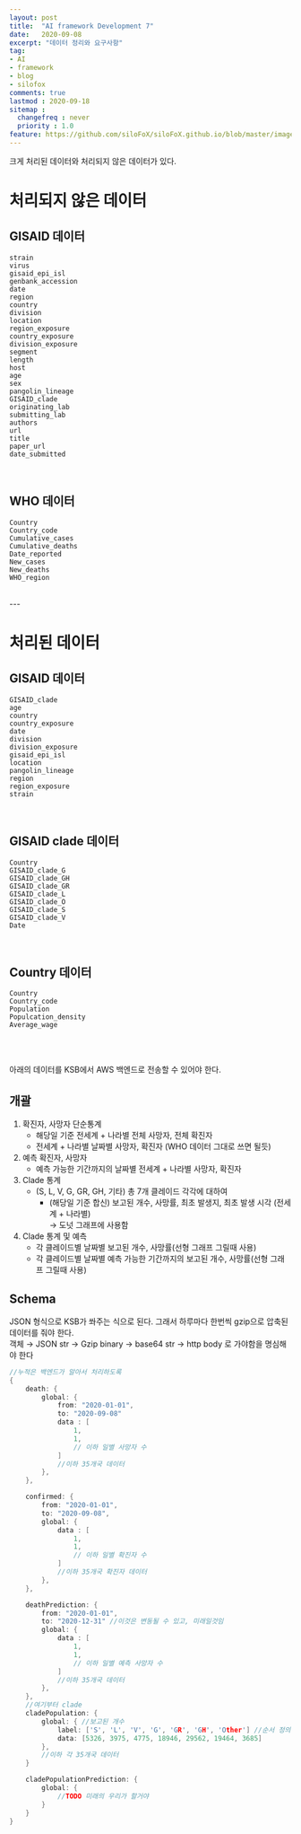 ```yaml
---
layout: post
title:  "AI framework Development 7"
date:   2020-09-08
excerpt: "데이터 정리와 요구사항"
tag:
- AI
- framework
- blog
- silofox
comments: true
lastmod : 2020-09-18
sitemap : 
  changefreq : never
  priority : 1.0
feature: https://github.com/siloFoX/siloFoX.github.io/blob/master/images/help/help.jpg?raw=true
---
```


크게 처리된 데이터와 처리되지 않은 데이터가 있다.


# 처리되지 않은 데이터

## GISAID 데이터 

```
strain               
virus                
gisaid_epi_isl       
genbank_accession    
date                 
region               
country              
division             
location             
region_exposure      
country_exposure     
division_exposure    
segment              
length               
host                 
age                  
sex                  
pangolin_lineage     
GISAID_clade         
originating_lab      
submitting_lab       
authors              
url                  
title                
paper_url            
date_submitted    
```

<br>

## WHO 데이터 

```
Country              
Country_code         
Cumulative_cases      
Cumulative_deaths     
Date_reported        
New_cases             
New_deaths            
WHO_region    
```

<br>
--- 
<br>

# 처리된 데이터

## GISAID 데이터 

```
GISAID_clade         
age                  
country              
country_exposure     
date                 
division             
division_exposure    
gisaid_epi_isl       
location             
pangolin_lineage     
region               
region_exposure      
strain               
```

<br>

## GISAID clade 데이터

```
Country            
GISAID_clade_G     
GISAID_clade_GH    
GISAID_clade_GR    
GISAID_clade_L     
GISAID_clade_O     
GISAID_clade_S     
GISAID_clade_V     
Date               
```

<br>

## Country 데이터

```
Country
Country_code
Population
Populcation_density
Average_wage
```

<br>
<br>

아래의 데이터를 KSB에서 AWS 백엔드로 전송할 수 있어야 한다.

## 개괄

1. 확진자, 사망자 단순통계
    - 해당일 기준 전세계 + 나라별 전체 사망자, 전체 확진자
    - 전세계 + 나라별 날짜별 사망자, 확진자 (WHO 데이터 그대로 쓰면 될듯)
2. 예측 확진자, 사망자
    - 예측 가능한 기간까지의 날짜별 전세계 + 나라별 사망자, 확진자
3. Clade 통계
    - (S, L, V, G, GR, GH, 기타) 총 7개 클레이드 각각에 대하여
        - (해당일 기준 합신) 보고된 개수, 사망률, 최초 발생지, 최초 발생 시각 (전세계 + 나라별)<br>
         → 도넛 그래프에 사용함
4. Clade 통계 및 예측
    - 각 클레이드별 날짜별 보고된 개수, 사망률(선형 그래프 그릴때 사용)
    - 각 클레이드별 날짜별 예측 가능한 기간까지의 보고된 개수, 사망률(선형 그래프 그릴때 사용)


## Schema

JSON 형식으로 KSB가 쏴주는 식으로 된다. 그래서 하루마다 한번씩 gzip으로 압축된 데이터를 줘야 한다.<br>
객체 → JSON str → Gzip binary → base64 str → http body 로 가야함을 명심해야 한다

```c++
//누적은 백엔드가 알아서 처리하도록
{
	death: {
		global: {
			from: "2020-01-01",
			to: "2020-09-08"
			data : [
				1,
				1,
				// 이하 일별 사망자 수
			]
			//이하 35개국 데이터
		},
	},

	confirmed: {
		from: "2020-01-01",
		to: "2020-09-08",
		global: {
			data : [
				1,
				1,
				// 이하 일별 확진자 수
			]
			//이하 35개국 확진자 데이터
		},
	},

	deathPrediction: {			
		from: "2020-01-01",
		to: "2020-12-31" //이것은 변동될 수 있고, 미래일것임
		global: {
			data : [
				1,
				1,
				// 이하 일별 예측 사망자 수
			]
			//이하 35개국 데이터
		},
	},
    //여기부터 clade
	cladePopulation: {
		global: { //보고된 개수
			label: ['S', 'L', 'V', 'G', 'GR', 'GH', 'Other'] //순서 정의
			data: [5326, 3975, 4775, 18946, 29562, 19464, 3685]
		},
		//이하 각 35개국 데이터
	}

	cladePopulationPrediction: {
		global: {
			//TODO 미래의 우리가 할거야
		}
	}
}
```